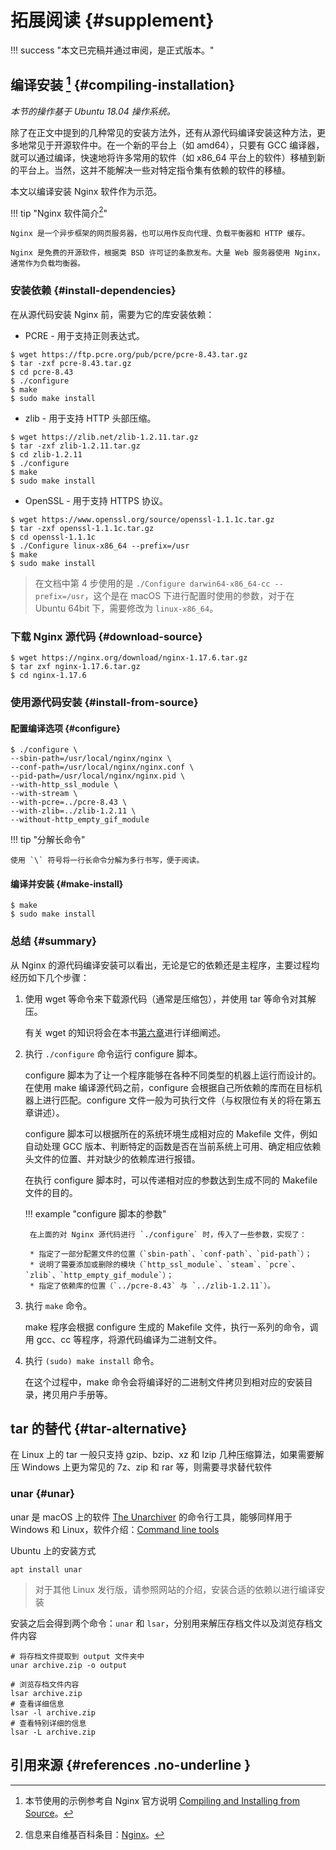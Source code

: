 # 拓展阅读 {#supplement}

!!! success "本文已完稿并通过审阅，是正式版本。"

## 编译安装 [^1] {#compiling-installation}

*本节的操作基于 Ubuntu 18.04 操作系统。*

除了在正文中提到的几种常见的安装方法外，还有从源代码编译安装这种方法，更多地常见于开源软件中。在一个新的平台上（如 amd64），只要有 GCC 编译器，就可以通过编译，快速地将许多常用的软件（如 x86\_64 平台上的软件）移植到新的平台上。当然，这并不能解决一些对特定指令集有依赖的软件的移植。

本文以编译安装 Nginx 软件作为示范。

!!! tip "Nginx 软件简介[^2]"

    Nginx 是一个异步框架的网页服务器，也可以用作反向代理、负载平衡器和 HTTP 缓存。

    Nginx 是免费的开源软件，根据类 BSD 许可证的条款发布。大量 Web 服务器使用 Nginx，通常作为负载均衡器。

### 安装依赖 {#install-dependencies}

在从源代码安装 Nginx 前，需要为它的库安装依赖：

* PCRE - 用于支持正则表达式。

```shell
$ wget https://ftp.pcre.org/pub/pcre/pcre-8.43.tar.gz
$ tar -zxf pcre-8.43.tar.gz
$ cd pcre-8.43
$ ./configure
$ make
$ sudo make install
```

* zlib - 用于支持 HTTP 头部压缩。

```shell
$ wget https://zlib.net/zlib-1.2.11.tar.gz
$ tar -zxf zlib-1.2.11.tar.gz
$ cd zlib-1.2.11
$ ./configure
$ make
$ sudo make install
```

* OpenSSL - 用于支持 HTTPS 协议。

```shell
$ wget https://www.openssl.org/source/openssl-1.1.1c.tar.gz
$ tar -zxf openssl-1.1.1c.tar.gz
$ cd openssl-1.1.1c
$ ./Configure linux-x86_64 --prefix=/usr
$ make
$ sudo make install
```

> 在文档中第 4 步使用的是 `./Configure darwin64-x86_64-cc --prefix=/usr`，这个是在 macOS 下进行配置时使用的参数，对于在 Ubuntu 64bit 下，需要修改为 `linux-x86_64`。

### 下载 Nginx 源代码 {#download-source}

```shell
$ wget https://nginx.org/download/nginx-1.17.6.tar.gz
$ tar zxf nginx-1.17.6.tar.gz
$ cd nginx-1.17.6
```

### 使用源代码安装 {#install-from-source}

#### 配置编译选项 {#configure}

```shell
$ ./configure \
--sbin-path=/usr/local/nginx/nginx \
--conf-path=/usr/local/nginx/nginx.conf \
--pid-path=/usr/local/nginx/nginx.pid \
--with-http_ssl_module \
--with-stream \
--with-pcre=../pcre-8.43 \
--with-zlib=../zlib-1.2.11 \
--without-http_empty_gif_module
```

!!! tip "分解长命令"

    使用 `\` 符号将一行长命令分解为多行书写，便于阅读。

#### 编译并安装 {#make-install}

```shell
$ make
$ sudo make install
```

### 总结 {#summary}

从 Nginx 的源代码编译安装可以看出，无论是它的依赖还是主程序，主要过程均经历如下几个步骤：

1. 使用 wget 等命令来下载源代码（通常是压缩包），并使用 tar 等命令对其解压。

	有关 wget 的知识将会在本书[第六章](../Ch06/index.md)进行详细阐述。

2. 执行 `./configure` 命令运行 configure 脚本。

	configure 脚本为了让一个程序能够在各种不同类型的机器上运行而设计的。在使用 make 编译源代码之前，configure 会根据自己所依赖的库而在目标机器上进行匹配。configure 文件一般为可执行文件（与权限位有关的将在第五章讲述）。

	configure 脚本可以根据所在的系统环境生成相对应的 Makefile 文件，例如自动处理 GCC 版本、判断特定的函数是否在当前系统上可用、确定相应依赖头文件的位置、并对缺少的依赖库进行报错。

	在执行 configure 脚本时，可以传递相对应的参数达到生成不同的 Makefile 文件的目的。

	!!! example "configure 脚本的参数"

		在上面的对 Nginx 源代码进行 `./configure` 时，传入了一些参数，实现了：

		* 指定了一部分配置文件的位置（`sbin-path`、`conf-path`、`pid-path`）；
		* 说明了需要添加或删除的模块（`http_ssl_module`、`steam`、`pcre`、`zlib`、`http_empty_gif_module`）；
		* 指定了依赖库的位置（`../pcre-8.43` 与 `../zlib-1.2.11`）。

3. 执行 `make` 命令。

	make 程序会根据 configure 生成的 Makefile 文件，执行一系列的命令，调用 gcc、cc 等程序，将源代码编译为二进制文件。

4. 执行 `(sudo) make install` 命令。

	在这个过程中，make 命令会将编译好的二进制文件拷贝到相对应的安装目录，拷贝用户手册等。

## tar 的替代 {#tar-alternative}

在 Linux 上的 tar 一般只支持 gzip、bzip、xz 和 lzip 几种压缩算法，如果需要解压 Windows 上更为常见的 7z、zip 和 rar 等，则需要寻求替代软件

### unar {#unar}

unar 是 macOS 上的软件 [The Unarchiver](https://theunarchiver.com/) 的命令行工具，能够同样用于 Windows 和 Linux，软件介绍：[Command line tools](https://theunarchiver.com/command-line)

Ubuntu 上的安装方式

```shell
apt install unar
```

> 对于其他 Linux 发行版，请参照网站的介绍，安装合适的依赖以进行编译安装

安装之后会得到两个命令：`unar` 和 `lsar`，分别用来解压存档文件以及浏览存档文件内容

```shell
# 将存档文件提取到 output 文件夹中
unar archive.zip -o output

# 浏览存档文件内容
lsar archive.zip
# 查看详细信息
lsar -l archive.zip
# 查看特别详细的信息
lsar -L archive.zip 
```


## 引用来源 {#references .no-underline }

[^1]: 本节使用的示例参考自 Nginx 官方说明 [Compiling and Installing from Source](https://docs.nginx.com/nginx/admin-guide/installing-nginx/installing-nginx-open-source/#compiling-and-installing-from-source)。

[^2]: 信息来自维基百科条目：[Nginx](https://zh.wikipedia.org/wiki/Nginx)。
